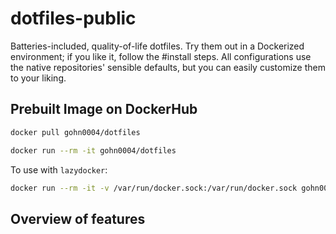 # dotfiles-public

Batteries-included, quality-of-life dotfiles. Try them out in a Dockerized environment; if you like it, follow the #install steps. All configurations use the native repositories' sensible defaults, but you can easily customize them to your liking.

## Prebuilt Image on DockerHub

```bash
docker pull gohn0004/dotfiles
```

```bash
docker run --rm -it gohn0004/dotfiles
```

To use with `lazydocker`:

```bash
docker run --rm -it -v /var/run/docker.sock:/var/run/docker.sock gohn0004/dotfiles
```

## Overview of features
